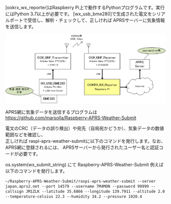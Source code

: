 [ookrx_wx_reporter]はRaspberry Pi上で動作するPythonプログラムです。実行にはPython 3.7以上が必要です。
[wx_usb_bme280]で生成された電文をシリアルポートで受信し、解析・チェックして、正しければ APRSサーバーに気象情報を送信します。

![](https://github.com/7m4mon/ookrx_wx_reporter/blob/main/ookrx_wx_reporter-block.png)

APRS網に気象データを送信するプログラムは
https://github.com/marsolla/Raspberry-APRS-Weather-Submit


電文のCRC（データの誤り検出）や宛先（自局宛かどうか）、気象データの数値範囲などを確認し、  
正しければ raspi-aprs-weather-submitに以下のコマンドを発行します。なお、APRS網に登録されるには、
APRSサーバーから発行されたユーザー名と認証コードが必要です。  

os.system(wx_submit_string) にて Raspberry-APRS-Weather-Submit 例えば以下のコマンドを発行します。

```
~/Raspberry-APRS-Weather-Submit/raspi-aprs-weather-submit --server japan.aprs2.net --port 14579 --username 7M4MON --password 99999 --callsign JM1ZLK --latitude 35.6866 --longitude 139.7911 --altitude 2.0 --temperature-celsius 22.3 --humidity 34.2 --pressure 1020.4
```
